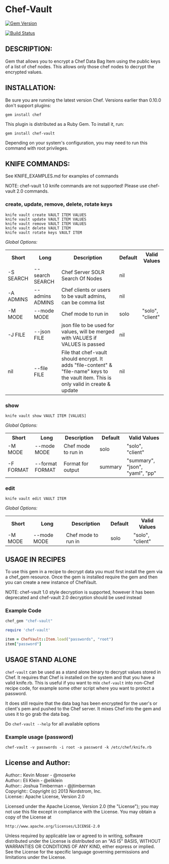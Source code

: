 # Chef-Vault
[![Gem Version](https://badge.fury.io/rb/chef-vault.png)](http://badge.fury.io/rb/chef-vault)

[![Build Status](https://travis-ci.org/Nordstrom/chef-vault.png?branch=master)](https://travis-ci.org/Nordstrom/chef-vault)

## DESCRIPTION:

Gem that allows you to encrypt a Chef Data Bag Item using the public keys of a list of chef nodes. This allows only those chef nodes to decrypt the encrypted values.

## INSTALLATION:

Be sure you are running the latest version Chef. Versions earlier than 0.10.0 don't support plugins:

    gem install chef

This plugin is distributed as a Ruby Gem. To install it, run:

    gem install chef-vault

Depending on your system's configuration, you may need to run this command with root privileges.

## KNIFE COMMANDS:
See KNIFE_EXAMPLES.md for examples of commands

NOTE: chef-vault 1.0 knife commands are not supported!  Please use chef-vault 2.0 commands.

### create, update, remove, delete, rotate keys

    knife vault create VAULT ITEM VALUES
    knife vault update VAULT ITEM VALUES
    knife vault remove VAULT ITEM VALUES
    knife vault delete VAULT ITEM
    knife vault rotate keys VAULT ITEM

<i>Global Options:</i>
<table>
  <tr>
    <th>Short</th>
    <th>Long</th>
    <th>Description</th>
    <th>Default</th>
    <th>Valid Values</th>
  </tr>
  <tr>
    <td>-S SEARCH</td>
    <td>--search SEARCH</td>
    <td>Chef Server SOLR Search Of Nodes</td>
    <td>nil</td>
    <td></td>
  </tr>
  <tr>
    <td>-A ADMINS</td>
    <td>--admins ADMINS</td>
    <td>Chef clients or users to be vault admins, can be comma list</td>
    <td>nil</td>
    <td></td>
  </tr>
  <tr>
    <td>-M MODE</td>
    <td>--mode MODE</td>
    <td>Chef mode to run in</td>
    <td>solo</td>
    <td>"solo", "client"</td>
  </tr>
  <tr>
    <td>-J FILE</td>
    <td>--json FILE</td>
    <td>json file to be used for values, will be merged with VALUES if VALUES is passed</td>
    <td>nil</td>
    <td></td>
  </tr>
  <tr>
    <td>nil</td>
    <td>--file FILE</td>
    <td>File that chef-vault should encrypt.  It adds "file-content" & "file-name" keys to the vault item.  This is only valid in create & update</td>
    <td>nil</td>
    <td></td>
</table>

### show

    knife vault show VAULT ITEM [VALUES]

<i>Global Options:</i>
<table>
  <tr>
    <th>Short</th>
    <th>Long</th>
    <th>Description</th>
    <th>Default</th>
    <th>Valid Values</th>
  </tr>
  <tr>
    <td>-M MODE</td>
    <td>--mode MODE</td>
    <td>Chef mode to run in</td>
    <td>solo</td>
    <td>"solo", "client"</td>
  </tr>
  <tr>
    <td>-F FORMAT</td>
    <td>--format FORMAT</td>
    <td>Format for output</td>
    <td>summary</td>
    <td>"summary", "json", "yaml", "pp"</td>
  </tr>
</table>

### edit

    knife vault edit VAULT ITEM

<i>Global Options:</i>
<table>
  <tr>
    <th>Short</th>
    <th>Long</th>
    <th>Description</th>
    <th>Default</th>
    <th>Valid Values</th>
  </tr>
  <tr>
    <td>-M MODE</td>
    <td>--mode MODE</td>
    <td>Chef mode to run in</td>
    <td>solo</td>
    <td>"solo", "client"</td>
  </tr>
</table>

## USAGE IN RECIPES

To use this gem in a recipe to decrypt data you must first install the gem via a chef_gem resource.  Once the gem is installed require the gem and then you can create a new instance of ChefVault.

NOTE: chef-vault 1.0 style decryption is supported, however it has been deprecated and chef-vault 2.0 decryption should be used instead

### Example Code

```ruby
chef_gem "chef-vault"

require 'chef-vault'

item = ChefVault::Item.load("passwords", "root")
item["password"]
```

## USAGE STAND ALONE

`chef-vault` can be used as a stand alone binary to decrypt values stored in Chef.  It requires that Chef is installed on the system and that you have a valid knife.rb.  This is useful if you want to mix `chef-vault` into non-Chef recipe code, for example some other script where you want to protect a password.

It does still require that the data bag has been encrypted for the user's or client's pem and pushed to the Chef server. It mixes Chef into the gem and uses it to go grab the data bag.

Do `chef-vault --help` for all available options

### Example usage (password)

    chef-vault -v passwords -i root -a password -k /etc/chef/knife.rb

## License and Author:

Author:: Kevin Moser - @moserke<br>
Author:: Eli Klein - @eliklein<br>
Author:: Joshua Timberman - @jtimberman<br>
Copyright:: Copyright (c) 2013 Nordstrom, Inc.<br>
License:: Apache License, Version 2.0

Licensed under the Apache License, Version 2.0 (the "License");
you may not use this file except in compliance with the License.
You may obtain a copy of the License at

    http://www.apache.org/licenses/LICENSE-2.0

Unless required by applicable law or agreed to in writing, software
distributed under the License is distributed on an "AS IS" BASIS,
WITHOUT WARRANTIES OR CONDITIONS OF ANY KIND, either express or implied.
See the License for the specific language governing permissions and
limitations under the License.
